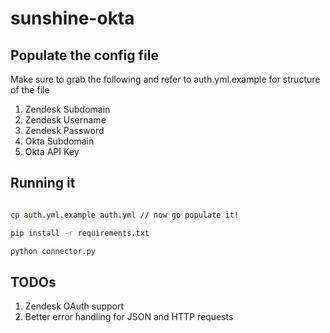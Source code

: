 # sunshine-okta

## Populate the config file
Make sure to grab the following and refer to auth.yml.example for structure of the file
1. Zendesk Subdomain
2. Zendesk Username
3. Zendesk Password
4. Okta Subdomain
5. Okta API Key

## Running it
```bash

cp auth.yml.example auth.yml // now go populate it!

pip install -r requirements.txt

python connector.py
```

## TODOs
1. Zendesk OAuth support
2. Better error handling for JSON and HTTP requests
